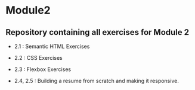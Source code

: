 # Module2

## Repository containing all exercises for Module 2

- 2.1 : Semantic HTML Exercises

- 2.2 : CSS Exercises

- 2.3 : Flexbox Exercises

- 2.4, 2.5 : Building a resume from scratch and making it responsive.

